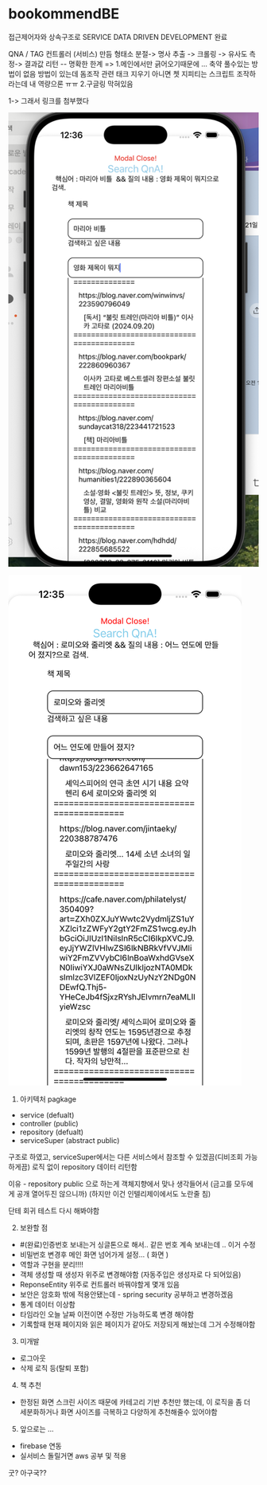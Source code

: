 # bookommendBE

접근제어자와 상속구조로 SERVICE DATA DRIVEN DEVELOPMENT 완료 

QNA / TAG 컨트롤러 (서비스) 만듬 형태소 분절-> 명사 추출 -> 크롤링 -> 유사도 측정-> 결과값 리턴 
-- 명확한 한계 =>
1.메인에서만 긁어오기때문에 ... 축약 풀수있는 방법이 없음 방법이 있는데 돔조작 관련 태크 지우기 아니면 쳇 지피티는 스크립트 조작하라는데 내 역량으론 ㅠㅠ 
2.구글링 막혀있음

1-> 그래서 링크를 첨부했다 

![검색결과](Images/search.png)

![검색결과2](Images/search2.png)



1. 아키텍처
pagkage 
  - service  (defualt)
  - controller (public)
  - repository (defualt)
  - serviceSuper (abstract public)
  
  구조로 하였고, serviceSuper에서는 다른 서비스에서 참조할 수 있겠끔(디비조회 가능하게끔) 로직 없이 repository 데이터 리턴함 
  
이유 - repository public 으로 하는게 객체지향에서 맞나 생각들어서 (금고를 모두에게 공개 열어두진 않으니까) (하지만 이건 인텔리제이에서도 노란줄 침)
  
단테 회귀 테스트 다시 해봐야함 
  
2. 보완할 점

- #(완료)인증번호 보내는거 싱글톤으로 해서.. 같은 번호 계속 보내는데 .. 이거 수정
- 비밀번호 변경후 메인 화면 넘어가게 설정... ( 화면 )
- 역할과 구현을 분리!!!!
- 객체 생성할 때 생성자 위주로 변경해야함 (자동주입은 생성자로 다 되어있음)
- ReponseEntity 위주로 컨트롤러 바꿔야할게 몇개 있음
- 보안은 암호화 밖에 적용안됐는데 - spring security 공부하고 변경하겠음
- 통계 데이터 이상함 
- 타임라인 오늘 날짜 이전이면 수정만 가능하도록 변경 해야함
- 기록할때 현재 페이지와 읽은 페이지가 같아도 저장되게 해놨는데 그거 수정해야함 

3. 미개발 
- 로그아웃
- 삭제 로직 등(탈퇴 포함)

4. 책 추천 
- 한정된 화면 스크린 사이즈 때문에 카테고리 기반 추천만 했는데, 이 로직을 좀 더 세분화하거나 
화면 사이즈를 극복하고 다양하게 추천해줄수 있어야함


5. 앞으로는 ...

- firebase 연동 
- 실서비스 돌릴거면 aws 공부 및 적용 

굿? 아구국??
